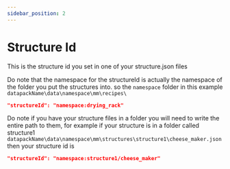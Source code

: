 ```yaml
---
sidebar_position: 2
---
```


# Structure Id

This is the structure id you set in one of your structure.json files

Do note that the namespace for the structureId is actually the namespace of the folder you put the structures into.
so the `namespace` folder in this example `datapackName\data\namespace\mm\recipes\`

```json
"structureId": "namespace:drying_rack"
```

Do note if you have your structure files in a folder you will need to write the entire path to them, 
for example if your structure is in a folder called structure1 `datapackName\data\namespace\mm\structures\structure1\cheese_maker.json` then your structure id is
```json
"structureId": "namespace:structure1/cheese_maker"
```

